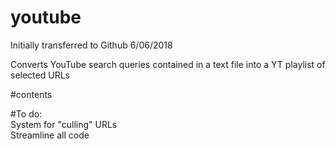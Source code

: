 # youtube
Initially transferred to Github 6/06/2018


Converts YouTube search queries contained in a text file into a YT playlist of selected URLs

#contents

#To do:  
System for "culling" URLs  
Streamline all code  

